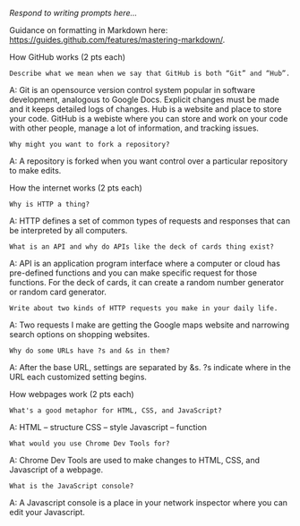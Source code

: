 _Respond to writing prompts here..._

Guidance on formatting in Markdown here: https://guides.github.com/features/mastering-markdown/.

How GitHub works (2 pts each)

    Describe what we mean when we say that GitHub is both “Git” and “Hub”.
A:    Git is an opensource version control system popular in software development, analogous to Google Docs. Explicit changes must be made and it keeps detailed logs of changes. Hub is a website and place to store your code. GitHub is a webiste where you can store and work on your code with other people, manage a lot of information, and tracking issues.

    Why might you want to fork a repository? 
A:    A repository is forked when you want control over a particular repository to make edits. 

How the internet works (2 pts each)

    Why is HTTP a thing? 
A:    HTTP defines a set of common types of requests and responses that can be interpreted by all computers. 

    What is an API and why do APIs like the deck of cards thing exist? 
A:    API is an application program interface where a computer or cloud has pre-defined functions and you can make specific request for those functions. For the deck of cards, it can create a random number generator or random card generator. 

    Write about two kinds of HTTP requests you make in your daily life. 
A:    Two requests I make are getting the Google maps website and narrowing search options on shopping websites. 

    Why do some URLs have ?s and &s in them?
A:    After the base URL, settings are separated by &s. ?s indicate where in the URL each customized setting begins. 
    
How webpages work (2 pts each)

    What's a good metaphor for HTML, CSS, and JavaScript? 
A:  HTML – structure
    CSS – style
    Javascript – function 

    What would you use Chrome Dev Tools for? 
A:    Chrome Dev Tools are used to make changes to HTML, CSS, and Javascript of a webpage. 

    What is the JavaScript console?
A:    A Javascript console is a place in your network inspector where you can edit your Javascript. 
